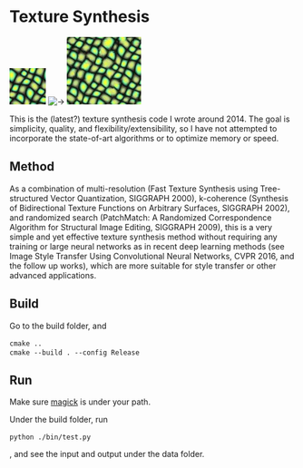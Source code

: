 # Texture Synthesis #

![input](./data/161.jpg)
![->](https://upload.wikimedia.org/wikipedia/commons/thumb/8/8d/U%2B2192.svg/25px-U%2B2192.svg.png)
![output](./data/161_119x131.jpg)

This is the (latest?) texture synthesis code I wrote around 2014.
The goal is simplicity, quality, and flexibility/extensibility, so I have not attempted to incorporate the state-of-art algorithms or to optimize memory or speed.

## Method ##

As a combination of multi-resolution (Fast Texture Synthesis using Tree-structured Vector Quantization, SIGGRAPH 2000), k-coherence (Synthesis of Bidirectional Texture Functions on Arbitrary Surfaces, SIGGRAPH 2002), and randomized search (PatchMatch: A Randomized Correspondence Algorithm for Structural Image Editing, SIGGRAPH 2009), this is a very simple and yet effective texture synthesis method without requiring any training or large neural networks as in recent deep learning methods (see Image Style Transfer Using Convolutional Neural Networks, CVPR 2016, and the follow up works), which are more suitable for style transfer or other advanced applications.

## Build ##

Go to the build folder, and 

```
cmake ..
cmake --build . --config Release
```

## Run ##

Make sure [magick](https://www.imagemagick.org/) is under your path.

Under the build folder, run
```
python ./bin/test.py
```
, and see the input and output under the data folder.
